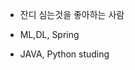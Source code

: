 - 잔디 심는것을 좋아하는 사람
- ML,DL, Spring

- JAVA, Python studing
 
    


<!---
ChaeJiHoon/ChaeJiHoon is a ✨ special ✨ repository because its `README.md` (this file) appears on your GitHub profile.
You can click the Preview link to take a look at your changes.
--->
